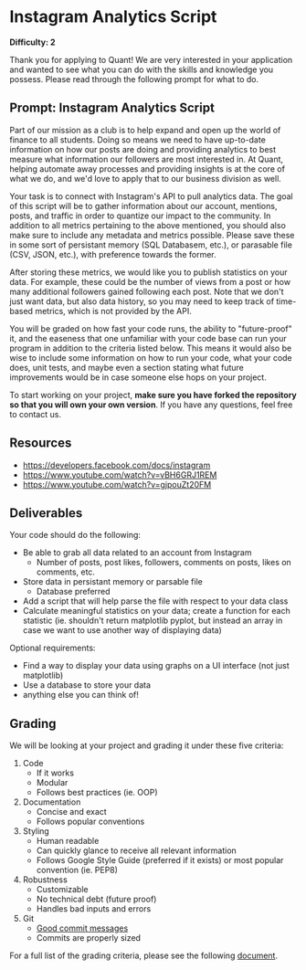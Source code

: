 # Instagram Analytics Script

**Difficulty: 2**

Thank you for applying to Quant! We are very interested in your application and wanted to see what you can do with the skills and knowledge you possess. Please read through the following prompt for what to do.

## **Prompt: Instagram Analytics Script**
Part of our mission as a club is to help expand and open up the world of finance to all students. Doing so means we need to have up-to-date information on how our posts are doing and providing analytics to best measure what information our followers are most interested in. At Quant, helping automate away processes and providing insights is at the core of what we do, and we'd love to apply that to our business division as well.

Your task is to connect with Instagram's API to pull analytics data. The goal of this script will be to gather information about our account, mentions, posts, and traffic in order to quantize our impact to the community. In addition to all metrics pertaining to the above mentioned, you should also make sure to include any metadata and metrics possible. Please save these in some sort of persistant memory (SQL Databasem, etc.), or parasable file (CSV, JSON, etc.), with preference towards the former.

After storing these metrics, we would like you to publish statistics on your data. For example, these could be the number of views from a post or how many additional followers gained following each post. Note that we don't just want data, but also data history, so you may need to keep track of time-based metrics, which is not provided by the API.

You will be graded on how fast your code runs, the ability to "future-proof" it, and the easeness that one unfamiliar with your code base can run your program in addition to the criteria listed below. This means it would also be wise to include some information on how to run your code, what your code does, unit tests, and maybe even a section stating what future improvements would be in case someone else hops on your project.

To start working on your project, **make sure you have forked the repository so that you will own your own version**. If you have any questions, feel free to contact us.

## **Resources**
- https://developers.facebook.com/docs/instagram
- https://www.youtube.com/watch?v=vBH6GRJ1REM
- https://www.youtube.com/watch?v=gjpouZt20FM

## **Deliverables**
Your code should do the following:
- Be able to grab all data related to an account from Instagram
  - Number of posts, post likes, followers, comments on posts, likes on comments, etc.
- Store data in persistant memory or parsable file
  - Database preferred
- Add a script that will help parse the file with respect to your data class
- Calculate meaningful statistics on your data; create a function for each statistic (ie. shouldn't return matplotlib pyplot, but instead an array in case we want to use another way of displaying data)


Optional requirements:
- Find a way to display your data using graphs on a UI interface (not just matplotlib)
- Use a database to store your data
- anything else you can think of!

## **Grading**
We will be looking at your project and grading it under these five criteria:
1. Code
   - If it works
   - Modular
   - Follows best practices (ie. OOP)
2. Documentation
   - Concise and exact
   - Follows popular conventions
3. Styling
   - Human readable
   - Can quickly glance to receive all relevant information
   - Follows Google Style Guide (preferred if it exists) or most popular convention (ie. PEP8)
4. Robustness
   - Customizable
   - No technical debt (future proof)
   - Handles bad inputs and errors
5. Git
   - [Good commit messages](https://cbea.ms/git-commit/#seven-rules)
   - Commits are properly sized

For a full list of the grading criteria, please see the following [document](https://docs.google.com/spreadsheets/d/16CqSJSlch7w9q4_ZTiydKGk0T01rgvIEcHHwqsI_KSo/edit?usp=sharing). 
